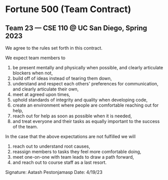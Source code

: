 # Fortune 500 (Team Contract)
## Team 23 — CSE 110 @ UC San Diego, Spring 2023

We agree to the rules set forth in this contract.

We expect team members to
1. be present mentally and physically when possible, and clearly articulate blockers when not,
2. build off of ideas instead of tearing them down,
3. understand and respect each others' preferences for communication, and clearly articulate their own,
4. meet at agreed upon times,
5. uphold standards of integrity and quality when developing code,
6. create an environment where people are comfortable reaching out for help,
7. reach out for help as soon as possible when it is needed,
8. and treat everyone and their tasks as equally important to the success of the team.

In the case that the above expectations are not fulfilled we will
1. reach out to understand root causes,
2. reassign members to tasks they feel more comfortable doing,
3. meet one-on-one with team leads to draw a path forward,
4. and reach out to course staff as a last resort.

Signature: Aatash Pestonjamasp Date: 4/19/23

